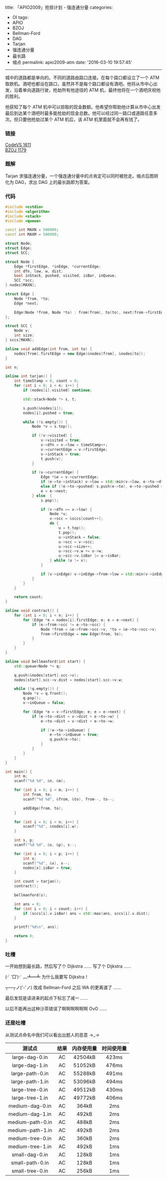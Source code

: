 title: 「APIO2009」抢掠计划 - 强连通分量
categories:
  - OI
tags:
  - APIO
  - BZOJ
  - Bellman-Ford
  - DAG
  - Tarjan
  - 强连通分量
  - 最长路
  - 缩点
permalink: apio2009-atm
date: '2016-03-10 19:57:45'
---

城中的道路都是单向的。不同的道路由路口连接。在每个路口都设立了一个 ATM 取款机。酒吧也都设在路口，虽然并不是每个路口都设有酒吧。他将从市中心出发，沿着单向道路行驶，抢劫所有他途径的 ATM 机，最终他将在一个酒吧庆祝他的胜利。

他获知了每个 ATM 机中可以掠取的现金数额。他希望你帮助他计算从市中心出发最后到达某个酒吧时最多能抢劫的现金总数。他可以经过同一路口或道路任意多次。但只要他抢劫过某个 ATM 机后，该 ATM 机里面就不会再有钱了。

<!-- more -->

### 链接

[CodeVS 1611](http://codevs.cn/problem/1611/)  
[BZOJ 1179](http://www.lydsy.com/JudgeOnline/problem.php?id=1179)

### 题解

Tarjan 求强连通分量，一个强连通分量中的点肯定可以同时被抢走。缩点后图转化为 DAG，求出 DAG 上的最长路即为答案。

### 代码

```cpp
#include <cstdio>
#include <algorithm>
#include <stack>
#include <queue>

const int MAXN = 500000;
const int MAXM = 500000;

struct Node;
struct Edge;
struct SCC;

struct Node {
    Edge *firstEdge, *inEdge, *currentEdge;
    int dfn, low, w, dist;
    bool inStack, pushed, visited, isBar, inQueue;
    SCC *scc;
} nodes[MAXN];

struct Edge {
    Node *from, *to;
    Edge *next;

    Edge(Node *from, Node *to) : from(from), to(to), next(from->firstEdge) {}
};

struct SCC {
    Node v;
    int size;
} sccs[MAXN];

inline void addEdge(int from, int to) {
    nodes[from].firstEdge = new Edge(&nodes[from], &nodes[to]);
}

int n;

inline int tarjan() {
    int timeStamp = 0, count = 0;
    for (int i = 0; i < n; i++) {
        if (nodes[i].visited) continue;

        std::stack<Node *> s, t;

        s.push(&nodes[i]);
        nodes[i].pushed = true;

        while (!s.empty()) {
            Node *v = s.top();

            if (!v->visited) {
                v->visited = true;
                v->dfn = v->low = timeStamp++;
                v->currentEdge = v->firstEdge;
                v->inStack = true;
                t.push(v);
            }

            if (v->currentEdge) {
                Edge *&e = v->currentEdge;
                if (e->to->inStack) v->low = std::min(v->low, e->to->dfn);
                else if (!e->to->pushed) s.push(e->to), e->to->pushed = true, e->to->inEdge = e;
                e = e->next;
            } else  {
                s.pop();

                if (v->dfn == v->low) {
                    Node *u;
                    v->scc = &sccs[count++];
                    do {
                        u = t.top();
                        t.pop();
                        u->inStack = false;
                        u->scc = v->scc;
                        u->scc->size++;
                        u->scc->v.w += u->w;
                        u->scc->v.isBar |= u->isBar;
                    } while (u != v);
                }

                if (v->inEdge) v->inEdge->from->low = std::min(v->inEdge->from->low, v->low);
            }
        }
    }

    return count;
}

inline void contract() {
    for (int i = 0; i < n; i++) {
        for (Edge *e = nodes[i].firstEdge; e; e = e->next) {
            if (e->from->scc != e->to->scc) {
                Node *from = &e->from->scc->v, *to = &e->to->scc->v;
                from->firstEdge = new Edge(from, to);
            }
        }
    }
}

inline void bellmanford(int start) {
    std::queue<Node *> q;

    q.push(&nodes[start].scc->v);
    nodes[start].scc->v.dist = nodes[start].scc->v.w;

    while (!q.empty()) {
        Node *v = q.front();
        q.pop();
        v->inQueue = false;

        for (Edge *e = v->firstEdge; e; e = e->next) {
            if (e->to->dist < v->dist + e->to->w) {
                e->to->dist = v->dist + e->to->w;

                if (!e->to->inQueue) {
                    e->to->inQueue = true;
                    q.push(e->to);
                }
            }
        }
    }
}

int main() {
    int m;
    scanf("%d %d", &n, &m);

    for (int i = 0; i < m; i++) {
        int from, to;
        scanf("%d %d", &from, &to), from--, to--;

        addEdge(from, to);
    }

    for (int i = 0; i < n; i++) {
        scanf("%d", &nodes[i].w);
    }

    int s, p;
    scanf("%d %d", &s, &p), s--;

    for (int i = 0; i < p; i++) {
        int x;
        scanf("%d", &x), x--;
        nodes[x].isBar = true;
    }

    int count = tarjan();
    contract();

    bellmanford(s);

    int ans = 0;
    for (int i = 0; i < count; i++) {
        if (sccs[i].v.isBar) ans = std::max(ans, sccs[i].v.dist);
    }

    printf("%d\n", ans);

    return 0;
}
```

### 吐槽

一开始想到最长路，然后写了个 Dijkstra …… 写了个 Dijkstra ……

(╯‵□′)╯︵┻━┻ 为什么我要写 Dijkstra！

┬—┬ノ('-'ノ) 改成 Bellman-Ford 之后 WA 的更离谱了 ……

最后发现是读进来的起点下标忘了减一 ……

以后不能再出这种沙茶错误了啊啊啊啊啊啊 OvO ……

### 还是吐槽

从测试点命名中我们可以看出出题人的恶意 →_→

| 测试点 | 结果 | 内存使用量 | 时间使用量 |
|:---:|:---:|:---:|:---:|
| large-dag-0.in | AC | 42504kB | 423ms |
| large-dag-1.in | AC | 51052kB | 476ms |
| large-path-0.in | AC | 55288kB | 491ms |
| large-path-1.in | AC | 53096kB | 494ms |
| large-tree-0.in | AC | 49512kB | 430ms |
| large-tree-1.in | AC | 49772kB | 406ms |
| medium-dag-0.in | AC | 364kB | 2ms |
| medium-dag-1.in | AC | 492kB | 2ms |
| medium-path-0.in | AC | 488kB | 2ms |
| medium-path-1.in | AC | 492kB | 2ms |
| medium-tree-0.in | AC | 360kB | 2ms |
| medium-tree-1.in | AC | 492kB | 1ms |
| small-dag-0.in | AC | 128kB | 1ms |
| small-path-0.in | AC | 128kB | 1ms |
| small-tree-0.in | AC | 256kB | 1ms |